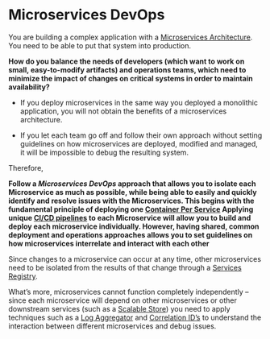 Microservices DevOps
===

You are building a complex application with a [Microservices Architecture](../Microservices/Microservices-Architecture.md). You need to be able to put that system into production.

**How do you balance the needs of developers (which want to work on small, easy-to-modify artifacts) and operations teams, which need to minimize the impact of changes on critical systems in order to maintain availability?**

-   If you deploy microservices in the same way you deployed a monolithic application, you will not obtain the benefits of a microservices architecture.

-   If you let each team go off and follow their own approach without setting guidelines on how microservices are deployed, modified and managed, it will be impossible to debug the resulting system.

Therefore,

**Follow a *Microservices DevOps* approach that allows you to isolate each Microservice as much as possible, while being able to easily and quickly identify and resolve issues with the Microservices. This begins with the fundamental principle of deploying one [Container Per Service](Container-Per-Service.md)  Applying unique [CI/CD pipelines](CD-Pipeline.md) to each Microservice will allow you to build and deploy each microservice individually. However, having shared, common deployment and operations approaches allows you to set guidelines on how microservices interrelate and interact with each other**

Since changes to a microservice can occur at any time, other microservices need to be isolated from the results of that change through a [Services Registry](Services-Registry-kyle.md).

What’s more, microservices cannot function completely independently – since each microservice will depend on other microservices or other downstream services (such as a [Scalable Store](../Scalable-Store/Scalable-Store.md)) you need to apply techniques such as a [Log Aggregator](Log-Aggregator.md) and [Correlation ID’s](Correlation-ID.md) to understand the interaction between different microservices and debug issues.

